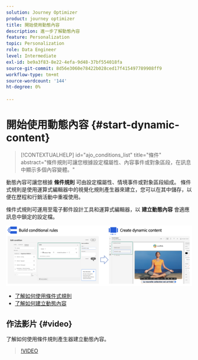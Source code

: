 ```yaml
---
solution: Journey Optimizer
product: journey optimizer
title: 開始使用動態內容
description: 進一步了解動態內容
feature: Personalization
topic: Personalization
role: Data Engineer
level: Intermediate
exl-id: be9a3f83-8e22-4efa-9d48-37bf554018fa
source-git-commit: 8d56e3060e78422b028ced17f415497789908ff9
workflow-type: tm+mt
source-wordcount: '144'
ht-degree: 0%

---
```


# 開始使用動態內容 {#start-dynamic-content}

>[!CONTEXTUALHELP]
>id="ajo_conditions_list"
>title="條件"
>abstract="條件規則可讓您根據設定檔屬性、內容事件或對象區段，在訊息中顯示多個內容變體。"

動態內容可讓您根據 **條件規則** 可由設定檔屬性、情境事件或對象區段組成。 條件式規則是使用運算式編輯器中的視覺化規則產生器來建立，您可以在其中儲存，以便在歷程和行銷活動中重複使用。

條件式規則可運用至電子郵件設計工具和運算式編輯器，以 **建立動態內容** 會適應訊息中鎖定的設定檔。

![](assets/conditions-overview.png)

* [了解如何使用條件式規則](create-conditions.md)
* [了解如何建立動態內容](dynamic-content.md)

## 作法影片 {#video}

了解如何使用條件規則產生器建立動態內容。

>[!VIDEO](https://video.tv.adobe.com/v/3409815?quality=12)
